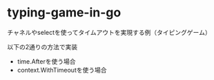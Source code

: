# typing-game-in-go

チャネルやselectを使ってタイムアウトを実現する例（タイピングゲーム）

以下の2通りの方法で実装
- time.Afterを使う場合
- context.WithTimeoutを使う場合
